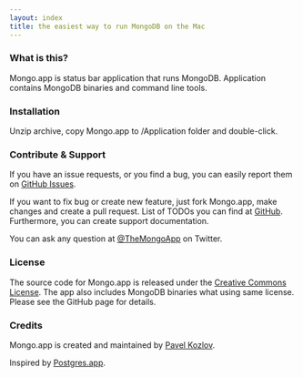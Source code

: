 ```yaml
---
layout: index
title: the easiest way to run MongoDB on the Mac
---
```


### What is this?

Mongo.app is status bar application that runs MongoDB. Application contains MongoDB binaries and command line tools.

### Installation

Unzip archive, copy Mongo.app to /Application folder and double-click.

### Contribute & Support

If you have an issue requests, or you find a bug, you can easily report them on [GitHub Issues](https://github.com/mongoapp/mongoapp/issues).

If you want to fix bug or create new feature, just fork Mongo.app, make changes and create a pull request.
List of TODOs you can find at [GitHub](https://github.com/mongoapp/mongoapp/). Furthermore, you can create support documentation.

You can ask any question at [@TheMongoApp](https://twitter.com/TheMongoApp) on Twitter.

### License

The source code for Mongo.app is released under the [Creative Commons License](http://creativecommons.org/licenses/by-nc-sa/3.0/).
The app also includes MongoDB binaries what using same license.
Please see the GitHub page for details.

### Credits

Mongo.app is created and maintained by [Pavel Kozlov](http://pkozlov.ru/).

Inspired by [Postgres.app](http://postgresapp.com/).
